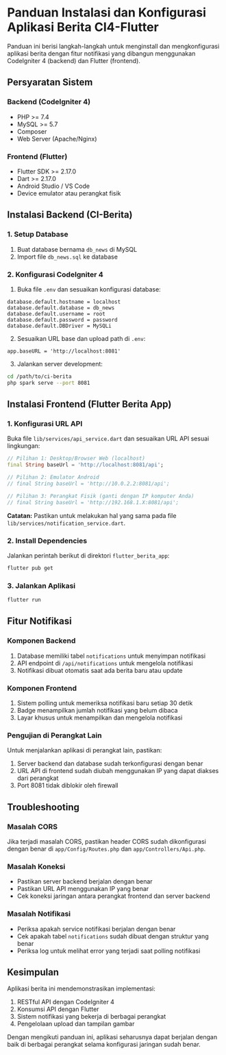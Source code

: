 # Panduan Instalasi dan Konfigurasi Aplikasi Berita CI4-Flutter

Panduan ini berisi langkah-langkah untuk menginstall dan mengkonfigurasi aplikasi berita dengan fitur notifikasi yang dibangun menggunakan CodeIgniter 4 (backend) dan Flutter (frontend).

## Persyaratan Sistem

### Backend (CodeIgniter 4)

- PHP >= 7.4
- MySQL >= 5.7
- Composer
- Web Server (Apache/Nginx)

### Frontend (Flutter)

- Flutter SDK >= 2.17.0
- Dart >= 2.17.0
- Android Studio / VS Code
- Device emulator atau perangkat fisik

## Instalasi Backend (CI-Berita)

### 1. Setup Database

1. Buat database bernama `db_news` di MySQL
2. Import file `db_news.sql` ke database

### 2. Konfigurasi CodeIgniter 4

1. Buka file `.env` dan sesuaikan konfigurasi database:

```
database.default.hostname = localhost
database.default.database = db_news
database.default.username = root
database.default.password = password
database.default.DBDriver = MySQLi
```

2. Sesuaikan URL base dan upload path di `.env`:

```
app.baseURL = 'http://localhost:8081'
```

3. Jalankan server development:

```bash
cd /path/to/ci-berita
php spark serve --port 8081
```

## Instalasi Frontend (Flutter Berita App)

### 1. Konfigurasi URL API

Buka file `lib/services/api_service.dart` dan sesuaikan URL API sesuai lingkungan:

```dart
// Pilihan 1: Desktop/Browser Web (localhost)
final String baseUrl = 'http://localhost:8081/api';

// Pilihan 2: Emulator Android
// final String baseUrl = 'http://10.0.2.2:8081/api';

// Pilihan 3: Perangkat Fisik (ganti dengan IP komputer Anda)
// final String baseUrl = 'http://192.168.1.X:8081/api';
```

**Catatan:** Pastikan untuk melakukan hal yang sama pada file `lib/services/notification_service.dart`.

### 2. Install Dependencies

Jalankan perintah berikut di direktori `flutter_berita_app`:

```bash
flutter pub get
```

### 3. Jalankan Aplikasi

```bash
flutter run
```

## Fitur Notifikasi

### Komponen Backend

1. Database memiliki tabel `notifications` untuk menyimpan notifikasi
2. API endpoint di `/api/notifications` untuk mengelola notifikasi
3. Notifikasi dibuat otomatis saat ada berita baru atau update

### Komponen Frontend

1. Sistem polling untuk memeriksa notifikasi baru setiap 30 detik
2. Badge menampilkan jumlah notifikasi yang belum dibaca
3. Layar khusus untuk menampilkan dan mengelola notifikasi

### Pengujian di Perangkat Lain

Untuk menjalankan aplikasi di perangkat lain, pastikan:

1. Server backend dan database sudah terkonfigurasi dengan benar
2. URL API di frontend sudah diubah menggunakan IP yang dapat diakses dari perangkat
3. Port 8081 tidak diblokir oleh firewall

## Troubleshooting

### Masalah CORS

Jika terjadi masalah CORS, pastikan header CORS sudah dikonfigurasi dengan benar di `app/Config/Routes.php` dan `app/Controllers/Api.php`.

### Masalah Koneksi

- Pastikan server backend berjalan dengan benar
- Pastikan URL API menggunakan IP yang benar
- Cek koneksi jaringan antara perangkat frontend dan server backend

### Masalah Notifikasi

- Periksa apakah service notifikasi berjalan dengan benar
- Cek apakah tabel `notifications` sudah dibuat dengan struktur yang benar
- Periksa log untuk melihat error yang terjadi saat polling notifikasi

## Kesimpulan

Aplikasi berita ini mendemonstrasikan implementasi:

1. RESTful API dengan CodeIgniter 4
2. Konsumsi API dengan Flutter
3. Sistem notifikasi yang bekerja di berbagai perangkat
4. Pengelolaan upload dan tampilan gambar

Dengan mengikuti panduan ini, aplikasi seharusnya dapat berjalan dengan baik di berbagai perangkat selama konfigurasi jaringan sudah benar.
